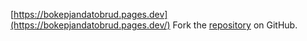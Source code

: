 [https://bokepjandatobrud.pages.dev](https://bokepjandatobrud.pages.dev/)
Fork the [repository](https://github.com/somisaldo7) on GitHub.